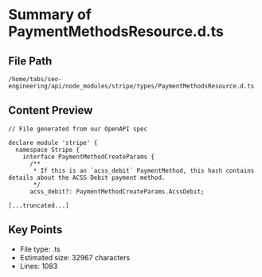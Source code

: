 # Summary of PaymentMethodsResource.d.ts
  
## File Path
`/home/tabs/seo-engineering/api/node_modules/stripe/types/PaymentMethodsResource.d.ts`

## Content Preview
```
// File generated from our OpenAPI spec

declare module 'stripe' {
  namespace Stripe {
    interface PaymentMethodCreateParams {
      /**
       * If this is an `acss_debit` PaymentMethod, this hash contains details about the ACSS Debit payment method.
       */
      acss_debit?: PaymentMethodCreateParams.AcssDebit;

[...truncated...]
```

## Key Points
- File type: .ts
- Estimated size: 32967 characters
- Lines: 1083
